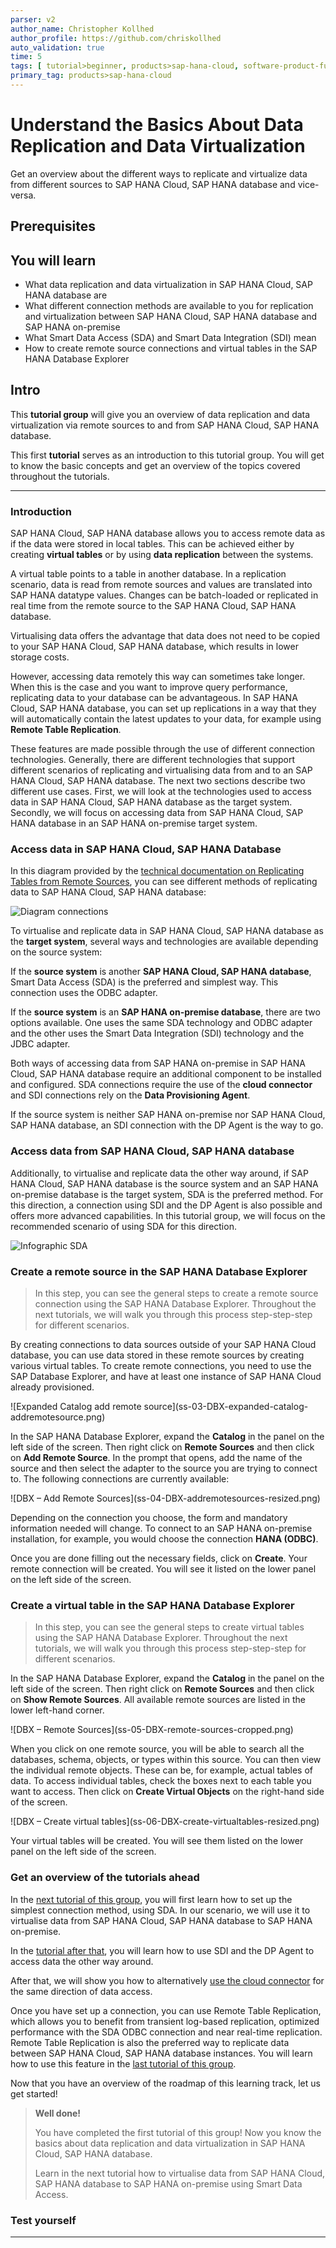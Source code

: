 ```yaml
---
parser: v2
author_name: Christopher Kollhed
author_profile: https://github.com/chriskollhed
auto_validation: true
time: 5
tags: [ tutorial>beginner, products>sap-hana-cloud, software-product-function>sap-hana-cloud\,-sap-hana-database, products>sap-hana]
primary_tag: products>sap-hana-cloud
---
```


# Understand the Basics About Data Replication and Data Virtualization
<!-- description --> Get an overview about the different ways to replicate and virtualize data from different sources to SAP HANA Cloud, SAP HANA database and vice-versa.

## Prerequisites
## You will learn
- What data replication and data virtualization in SAP HANA Cloud, SAP HANA database are
- What different connection methods are available to you for replication and virtualization between SAP HANA Cloud, SAP HANA database and SAP HANA on-premise
- What Smart Data Access (SDA) and Smart Data Integration (SDI) mean
- How to create remote source connections and virtual tables in the SAP HANA Database Explorer


## Intro
This **tutorial group** will give you an overview of data replication and data virtualization via remote sources to and from SAP HANA Cloud, SAP HANA database.

This first **tutorial** serves as an introduction to this tutorial group. You will get to know the basic concepts and get an overview of the topics covered throughout the tutorials.


---

### Introduction


SAP HANA Cloud, SAP HANA database allows you to access remote data as if the data were stored in local tables. This can be achieved either by creating **virtual tables** or by using **data replication** between the systems.

A virtual table points to a table in another database. In a replication scenario, data is read from remote sources and values are translated into SAP HANA datatype values. Changes can be batch-loaded or replicated in real time from the remote source to the SAP HANA Cloud, SAP HANA database.

Virtualising data offers the advantage that data does not need to be copied to your SAP HANA Cloud, SAP HANA database, which results in lower storage costs.

However, accessing data remotely this way can sometimes take longer. When this is the case and you want to improve query performance, replicating data to your database can be advantageous. In SAP HANA Cloud, SAP HANA database, you can set up replications in a way that they will automatically contain the latest updates to your data, for example using **Remote Table Replication**.

These features are made possible through the use of different connection technologies.
Generally, there are different technologies that support different scenarios of replicating and virtualising data from and to an SAP HANA Cloud, SAP HANA database. The next two sections describe two different use cases. First, we will look at the technologies used to access data in SAP HANA Cloud, SAP HANA database as the target system. Secondly, we will focus on accessing data from SAP HANA Cloud, SAP HANA database in an SAP HANA on-premise target system.




### Access data in SAP HANA Cloud, SAP HANA Database


In this diagram provided by the [technical documentation on Replicating Tables from Remote Sources](https://help.sap.com/viewer/3a6f321771a74066b521198559165ce9/LATEST/en-US/2937dc0404e04f91be3aff16ebd7acaa.html), you can see different methods of replicating data to SAP HANA Cloud, SAP HANA database:

![Diagram connections](ss-01-diagram-connections.png)

To virtualise and replicate data in SAP HANA Cloud, SAP HANA database as the **target system**, several ways and technologies are available depending on the source system:

If the **source system** is another **SAP HANA Cloud, SAP HANA database**, Smart Data Access (SDA) is the preferred and simplest way. This connection uses the ODBC adapter.

If the **source system** is an **SAP HANA on-premise database**, there are two options available. One uses the same SDA technology and ODBC adapter and the other uses the Smart Data Integration (SDI) technology and the JDBC adapter.

Both ways of accessing data from SAP HANA on-premise in SAP HANA Cloud, SAP HANA database require an additional component to be installed and configured. SDA connections require the use of the **cloud connector** and SDI connections rely on the **Data Provisioning Agent**.

If the source system is neither SAP HANA on-premise nor SAP HANA Cloud, SAP HANA database, an SDI connection with the DP Agent is the way to go.





### Access data from SAP HANA Cloud, SAP HANA database


Additionally, to virtualise and replicate data the other way around, if SAP HANA Cloud, SAP HANA database is the source system and an SAP HANA on-premise database is the target system, SDA is the preferred method. For this direction, a connection using SDI and the DP Agent is also possible and offers more advanced capabilities. In this tutorial group, we will focus on the recommended scenario of using SDA for this direction.

![Infographic SDA](ss-02-infographic-SDA.png)


### Create a remote source in the SAP HANA Database Explorer


> In this step, you can see the general steps to create a remote source connection using the SAP HANA Database Explorer. Throughout the next tutorials, we will walk you through this process step-step-step for different scenarios.

By creating connections to data sources outside of your SAP HANA Cloud database, you can use data stored in these remote sources by creating various virtual tables. To create remote connections, you need to use the SAP Database Explorer, and have at least one instance of SAP HANA Cloud already provisioned.

<!-- border -->![Expanded Catalog add remote source](ss-03-DBX-expanded-catalog-addremotesource.png)

In the SAP HANA Database Explorer, expand the **Catalog** in the panel on the left side of the screen. Then right click on **Remote Sources** and then click on **Add Remote Source**. In the prompt that opens, add the name of the source and then select the adapter to the source you are trying to connect to. The following connections are currently available:

<!-- border -->![DBX – Add Remote Sources](ss-04-DBX-addremotesources-resized.png)

Depending on the connection you choose, the form and mandatory information needed will change. To connect to an SAP HANA on-premise installation, for example, you would choose the connection **HANA (ODBC)**.

Once you are done filling out the necessary fields, click on **Create**. Your remote connection will be created. You will see it listed on the lower panel on the left side of the screen.




### Create a virtual table in the SAP HANA Database Explorer


> In this step, you can see the general steps to create virtual tables using the SAP HANA Database Explorer. Throughout the next tutorials, we will walk you through this process step-step-step for different scenarios.

In the SAP HANA Database Explorer, expand the **Catalog** in the panel on the left side of the screen. Then right click on **Remote Sources** and then click on **Show Remote Sources**. All available remote sources are listed in the lower left-hand corner.

<!-- border -->![DBX – Remote Sources](ss-05-DBX-remote-sources-cropped.png)

When you click on one remote source, you will be able to search all the databases, schema, objects, or types within this source. You can then view the individual remote objects. These can be, for example, actual tables of data. To access individual tables, check the boxes next to each table you want to access. Then click on **Create Virtual Objects** on the right-hand side of the screen.

<!-- border -->![DBX – Create virtual tables](ss-06-DBX-create-virtualtables-resized.png)

Your virtual tables will be created. You will see them listed on the lower panel on the left side of the screen.




### Get an overview of the tutorials ahead



In the [next tutorial of this group](hana-cloud-mission-extend-05), you will first learn how to set up the simplest connection method, using SDA. In our scenario, we will use it to virtualise data from SAP HANA Cloud, SAP HANA database to SAP HANA on-premise.

In the [tutorial after that](hana-cloud-mission-extend-06), you will learn how to use SDI and the DP Agent to access data the other way around.

After that, we will show you how to alternatively [use the cloud connector](hana-cloud-mission-extend-08) for the same direction of data access.

Once you have set up a connection, you can use Remote Table Replication, which allows you to benefit from transient log-based replication, optimized performance with the SDA ODBC connection and near real-time replication. Remote Table Replication is also the preferred way to replicate data between SAP HANA Cloud, SAP HANA database instances. You will learn how to use this feature in the [last tutorial of this group](hana-cloud-mission-extend-09).

Now that you have an overview of the roadmap of this learning track, let us get started!

> **Well done!**
>
> You have completed the first tutorial of this group! Now you know the basics about data replication and data virtualization in SAP HANA Cloud, SAP HANA database.
>
> Learn in the next tutorial how to virtualise data from SAP HANA Cloud, SAP HANA database to SAP HANA on-premise using Smart Data Access.





### Test yourself






---
